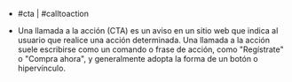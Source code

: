 - #cta | #calltoaction

- Una llamada a la acción (CTA) es un aviso en un sitio web que indica al usuario que realice una acción determinada. Una llamada a la acción suele escribirse como un comando o frase de acción, como "Regístrate" o "Compra ahora", y generalmente adopta la forma de un botón o hipervínculo.